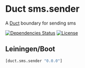 Duct sms.sender
===============

A [Duct](https://github.com/duct-framework/duct) boundary for sending sms

[![Dependencies Status](https://jarkeeper.com/druids/duct.sms.sender/status.png)](https://jarkeeper.com/druids/duct.sms.sender)
[![License](https://img.shields.io/badge/MIT-Clause-blue.svg)](https://opensource.org/licenses/MIT)


Leiningen/Boot
--------------

```clojure
[duct.sms.sender "0.0.0"]
```
